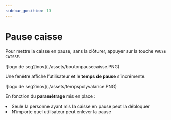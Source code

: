 ```yaml
---
sidebar_position: 13
---
```


# Pause caisse

Pour mettre la caisse en pause, sans la clôturer, appuyer sur la touche ```PAUSE CAISSE```.

<div className="contenaireImg">
    ![logo de seg2inov](./assets/boutonpausecaisse.PNG)
</div>

Une fenêtre affiche l’utilisateur et le **temps de pause** s’incrémente.

<div className="contenaireImg">
    ![logo de seg2inov](./assets/tempspolyvalance.PNG)
</div>

En fonction du **paramétrage** mis en place :
<li> Seule la personne ayant mis la caisse en pause peut la débloquer </li>
<li> N’importe quel utilisateur peut enlever la pause </li>


